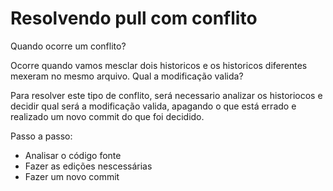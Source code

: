 # Resolvendo pull com conflito

Quando ocorre um conflito?

Ocorre quando vamos mesclar dois historicos e os historicos diferentes mexeram no mesmo arquivo. Qual a modificação valida?

Para resolver este tipo de conflito, será necessario analizar os historiocos e decidir qual será a modificação valida, apagando o que está errado e realizado um novo commit do que foi decidido.

Passo a passo:

- Analisar o código fonte
- Fazer as edições nescessárias
- Fazer um novo commit